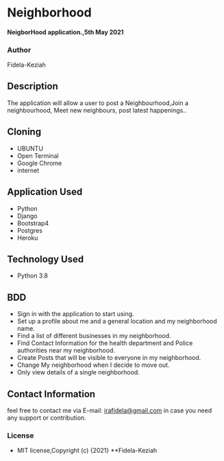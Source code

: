 # Neighborhood

#### NeigborHood application.,5th May 2021
### Author
 Fidela-Keziah

## Description

The application will allow a user to post a Neighbourhood,Join a neighbourhood, Meet new neighbours, post latest happenings..

## Cloning

* UBUNTU
* Open Terminal
* Google Chrome
* internet


## Application Used

* Python
* Django
* Bootstrap4
* Postgres
* Heroku

## Technology Used

* Python 3.8

## BDD

* Sign in with the application to start using.
* Set up a profile about me and a general location and my neighborhood name.
* Find a list of different businesses in my neighborhood.
* Find Contact Information for the health department and Police authorities near my neighborhood.
* Create Posts that will be visible to everyone in my neighborhood.
* Change My neighborhood when I decide to move out.
* Only view details of a single neighborhood.


## Contact Information

feel free to contact me via E-mail: irafidela@gmail.com in case you need any support or contribution.

### License

* MIT license,Copyright (c) {2021} **Fidela-Keziah